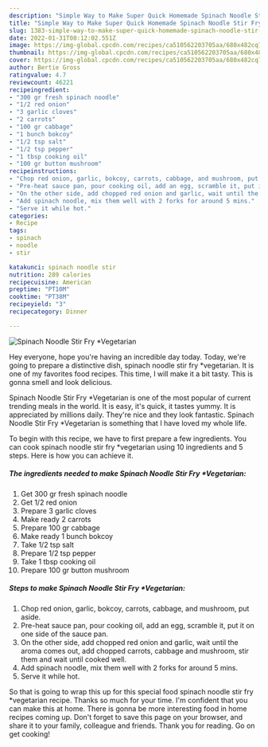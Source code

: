 ```yaml
---
description: "Simple Way to Make Super Quick Homemade Spinach Noodle Stir Fry *Vegetarian"
title: "Simple Way to Make Super Quick Homemade Spinach Noodle Stir Fry *Vegetarian"
slug: 1383-simple-way-to-make-super-quick-homemade-spinach-noodle-stir-fry-vegetarian
date: 2022-01-31T08:12:02.551Z
image: https://img-global.cpcdn.com/recipes/ca510562203705aa/680x482cq70/spinach-noodle-stir-fry-vegetarian-recipe-main-photo.jpg
thumbnail: https://img-global.cpcdn.com/recipes/ca510562203705aa/680x482cq70/spinach-noodle-stir-fry-vegetarian-recipe-main-photo.jpg
cover: https://img-global.cpcdn.com/recipes/ca510562203705aa/680x482cq70/spinach-noodle-stir-fry-vegetarian-recipe-main-photo.jpg
author: Bertie Gross
ratingvalue: 4.7
reviewcount: 46221
recipeingredient:
- "300 gr fresh spinach noodle"
- "1/2 red onion"
- "3 garlic cloves"
- "2 carrots"
- "100 gr cabbage"
- "1 bunch bokcoy"
- "1/2 tsp salt"
- "1/2 tsp pepper"
- "1 tbsp cooking oil"
- "100 gr button mushroom"
recipeinstructions:
- "Chop red onion, garlic, bokcoy, carrots, cabbage, and mushroom, put aside."
- "Pre-heat sauce pan, pour cooking oil, add an egg, scramble it, put it on one side of the sauce pan."
- "On the other side, add chopped red onion and garlic, wait until the aroma comes out, add chopped carrots, cabbage and mushroom, stir them and wait until cooked well."
- "Add spinach noodle, mix them well with 2 forks for around 5 mins."
- "Serve it while hot."
categories:
- Recipe
tags:
- spinach
- noodle
- stir

katakunci: spinach noodle stir 
nutrition: 289 calories
recipecuisine: American
preptime: "PT10M"
cooktime: "PT38M"
recipeyield: "3"
recipecategory: Dinner

---
```



![Spinach Noodle Stir Fry *Vegetarian](https://img-global.cpcdn.com/recipes/ca510562203705aa/680x482cq70/spinach-noodle-stir-fry-vegetarian-recipe-main-photo.jpg)

Hey everyone, hope you're having an incredible day today. Today, we're going to prepare a distinctive dish, spinach noodle stir fry *vegetarian. It is one of my favorites food recipes. This time, I will make it a bit tasty. This is gonna smell and look delicious.



Spinach Noodle Stir Fry *Vegetarian is one of the most popular of current trending meals in the world. It is easy, it's quick, it tastes yummy. It is appreciated by millions daily. They're nice and they look fantastic. Spinach Noodle Stir Fry *Vegetarian is something that I have loved my whole life.


To begin with this recipe, we have to first prepare a few ingredients. You can cook spinach noodle stir fry *vegetarian using 10 ingredients and 5 steps. Here is how you can achieve it.

<!--inarticleads1-->

##### The ingredients needed to make Spinach Noodle Stir Fry *Vegetarian:

1. Get 300 gr fresh spinach noodle
1. Get 1/2 red onion
1. Prepare 3 garlic cloves
1. Make ready 2 carrots
1. Prepare 100 gr cabbage
1. Make ready 1 bunch bokcoy
1. Take 1/2 tsp salt
1. Prepare 1/2 tsp pepper
1. Take 1 tbsp cooking oil
1. Prepare 100 gr button mushroom




<!--inarticleads2-->

##### Steps to make Spinach Noodle Stir Fry *Vegetarian:

1. Chop red onion, garlic, bokcoy, carrots, cabbage, and mushroom, put aside.
1. Pre-heat sauce pan, pour cooking oil, add an egg, scramble it, put it on one side of the sauce pan.
1. On the other side, add chopped red onion and garlic, wait until the aroma comes out, add chopped carrots, cabbage and mushroom, stir them and wait until cooked well.
1. Add spinach noodle, mix them well with 2 forks for around 5 mins.
1. Serve it while hot.




So that is going to wrap this up for this special food spinach noodle stir fry *vegetarian recipe. Thanks so much for your time. I'm confident that you can make this at home. There is gonna be more interesting food in home recipes coming up. Don't forget to save this page on your browser, and share it to your family, colleague and friends. Thank you for reading. Go on get cooking!
